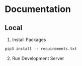 # Documentation

## Local

1. Install Packages

```bash
pip3 install -r requirements.txt
```

2. Run Development Server
